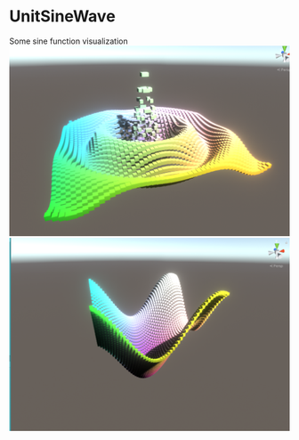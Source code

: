 

# UnitSineWave
Some sine function visualization
![](images/ripple.PNG)
![](images/MultiSin2D.png)
